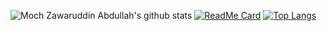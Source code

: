 ![Moch Zawaruddin Abdullah's github stats](https://github-readme-stats.vercel.app/api?username=zawaruddin&count_private=true&show_icons=true&theme=gruvbox)
[![ReadMe Card](https://github-readme-stats.vercel.app/api/pin/?username=zawaruddin&repo=github-readme-stats)](https://github.com/zawaruddin/github-readme-stats&theme=radical)
[![Top Langs](https://github-readme-stats.vercel.app/api/top-langs/?username=zawaruddin&layout=compact)](https://github.com/zawaruddin/github-readme-stats)
